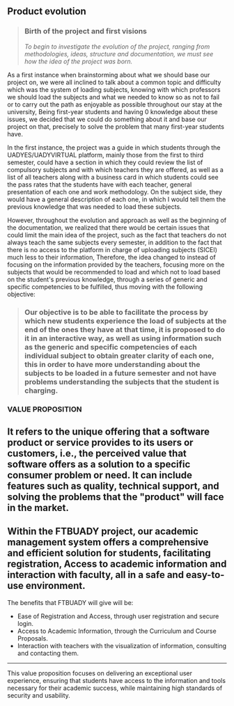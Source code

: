 > 

## **Product evolution**

> ### **Birth of the project and first visions** 
>*To begin to investigate the evolution of the project, ranging from methodologies, ideas, structure and documentation, we must see how the idea of the project was born.*

As a first instance when brainstorming about what we should base our project on, we were all inclined to talk about a common topic and difficulty which was the system of loading subjects, knowing with which professors we should load the subjects and what we needed to know so as not to fail or to carry out the path as enjoyable as possible throughout our stay at the university,   Being first-year students and having 0 knowledge about these issues, we decided that we could do something about it and base our project on that, precisely to solve the problem that many first-year students have.

In the first instance, the project was a guide in which students through the UADYES/UADYVIRTUAL platform, mainly those from the first to third semester, could have a section in which they could review the list of compulsory subjects and with which teachers they are offered, as well as a list of all teachers along with a business card in which students could see the pass rates that the students have with each teacher, general presentation of each one and work methodology.
On the subject side, they would have a general description of each one, in which I would tell them the previous knowledge that was needed to load these subjects.

However, throughout the evolution and approach as well as the beginning of the documentation, we realized that there would be certain issues that could limit the main idea of the project, such as the fact that teachers do not always teach the same subjects every semester, in addition to the fact that there is no access to the platform in charge of uploading subjects (SICEI) much less to their information,   Therefore, the idea changed to instead of focusing on the information provided by the teachers, focusing more on the subjects that would be recommended to load and which not to load based on the student's previous knowledge, through a series of generic and specific competencies to be fulfilled, thus moving with the following objective:
> ### **Our objective is to be able to facilitate the process by which new students experience the load of subjects at the end of the ones they have at that time, it is proposed to do it in an interactive way, as well as using information such as the generic and specific competencies of each individual subject to obtain greater clarity of each one,  this in order to have more understanding about the subjects to be loaded in a future semester and not have problems understanding the subjects that the student is charging.**

### VALUE PROPOSITION 
It refers to the unique offering that a software product or service provides to its users or customers, i.e., the perceived value that software 
offers as a solution to a specific consumer problem or need.
It can include features such as quality, technical support, and solving the problems that the "product" will face in the market.
---
Within the FTBUADY project, our academic management system offers a comprehensive and efficient solution for students, facilitating registration, 
Access to academic information and interaction with faculty, all in a safe and easy-to-use environment.
---
The benefits that FTBUADY will give will be:
- Ease of Registration and Access, through user registration and secure login.
- Access to Academic Information, through the Curriculum and Course Proposals.
- Interaction with teachers with the visualization of information, consulting and contacting them.
---
This value proposition focuses on delivering an exceptional user experience, 
ensuring that students have access to the information and tools necessary for their academic success, 
while maintaining high standards of security and usability.
